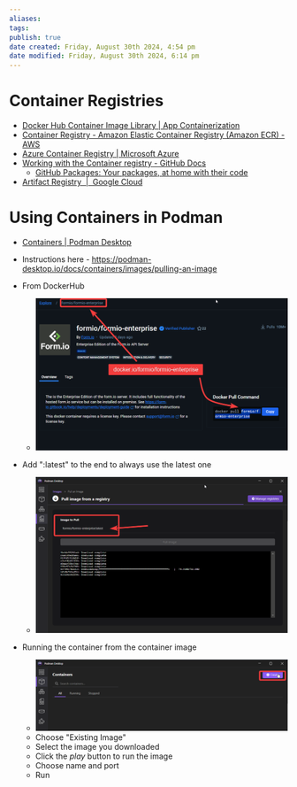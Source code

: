 ```yaml
---
aliases: 
tags: 
publish: true
date created: Friday, August 30th 2024, 4:54 pm
date modified: Friday, August 30th 2024, 6:14 pm
---
```


# Container Registries

- [Docker Hub Container Image Library | App Containerization](https://hub.docker.com/)
- [Container Registry - Amazon Elastic Container Registry (Amazon ECR) - AWS](https://aws.amazon.com/ecr/)
- [Azure Container Registry | Microsoft Azure](https://azure.microsoft.com/en-au/products/container-registry/)
- [Working with the Container registry - GitHub Docs](https://docs.github.com/en/packages/working-with-a-github-packages-registry/working-with-the-container-registry) 
	- [GitHub Packages: Your packages, at home with their code](https://github.com/features/packages) 
- [Artifact Registry  |  Google Cloud](https://cloud.google.com/artifact-registry)

# Using Containers in Podman

- [Containers | Podman Desktop](https://podman-desktop.io/docs/containers)


- Instructions here - https://podman-desktop.io/docs/containers/images/pulling-an-image
- From DockerHub
	- ![](_attachments/Podman%20Setup%20&%20Container%20Usage/IMG-20240830181448404.png)
- Add ":latest" to the end to always use the latest one
	- ![](_attachments/Podman%20Setup%20&%20Container%20Usage/IMG-20240830181448501.png)

- Running the container from the container image
	- ![](_attachments/Podman%20Setup%20&%20Container%20Usage/IMG-20240830181448559.png)
	- Choose "Existing Image"
	- Select the image you downloaded
	- Click the *play* button to run the image
	- Choose name and port
	- Run 